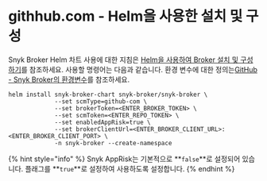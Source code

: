 # githhub.com - Helm을 사용한 설치 및 구성

Snyk Broker Helm 차트 사용에 대한 지침은 [Helm을 사용하여 Broker 설치 및 구성하기](../install-and-configure-broker-using-helm.md)를 참조하세요. 사용할 명령어는 다음과 같습니다. 환경 변수에 대한 정의는[GitHub - Snyk Broker의 환경변수](github-environment-variables-for-snyk-broker.md)를 참조하세요.

```
helm install snyk-broker-chart snyk-broker/snyk-broker \
             --set scmType=github-com \
             --set brokerToken=<ENTER_BROKER_TOKEN> \
             --set scmToken=<ENTER_REPO_TOKEN> \
             --set enabledAppRisk=true \
             --set brokerClientUrl=<ENTER_BROKER_CLIENT_URL>:<ENTER_BROKER_CLIENT_PORT> \
             -n snyk-broker --create-namespace
```

{% hint style="info" %}
Snyk AppRisk는 기본적으로 **`false`**로 설정되어 있습니다. 플래그를 **`true`**로 설정하여 사용하도록 설정합니다.
{% endhint %}
